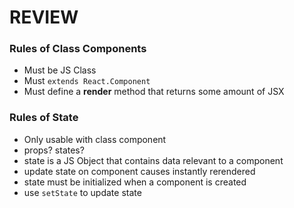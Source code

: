 # REVIEW
### Rules of Class Components
* Must be JS Class
* Must `extends React.Component`
* Must define a **render** method that returns some amount of JSX

### Rules of State
* Only usable with class component
* props? states?
* state is a JS Object that contains data relevant to a component
* update state on component causes instantly rerendered
* state must be initialized when a component is created
* use `setState` to update state 
